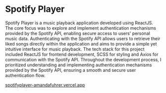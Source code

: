 # Spotify Player
Spotify Player is a music playback application developed using ReactJS. The core focus was to explore and implement authentication mechanisms provided by the Spotify API, enabling secure access to users' personal music data. Authenticating with the Spotify API allows users to retrieve their liked songs directly within the application and aims to provide a simple yet intuitive interface for music playback. The tech stack for this project included ReactJS for frontend development, SCSS for styling and Axios for communication with the Spotify API. Throughout the development process, I prioritized understanding and implementing authentication mechanisms provided by the Spotify API, ensuring a smooth and secure user authentication flow.

[spotifyplayer-amandafuhrer.vercel.app](https://spotifyplayer-amandafuhrer.vercel.app/)
